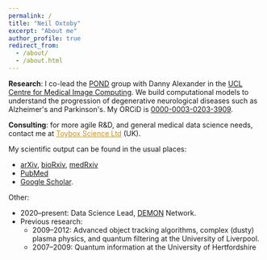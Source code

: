 ```yaml
---
permalink: /
title: "Neil Oxtoby"
excerpt: "About me"
author_profile: true
redirect_from: 
  - /about/
  - /about.html
---
```


**Research**: I co-lead the [POND](http://pond.cs.ucl.ac.uk) group with Danny Alexander in the [UCL Centre for Medical Image Computing](http://www.ucl.ac.uk/cmic). We build computational models to understand the progression of degenerative neurological diseases such as Alzheimer's and Parkinson's. My ORCiD is [0000-0003-0203-3909](https://orcid.org/0000-0003-0203-3909). <!-- Read more [here](/research/). -->

**Consulting**: for more agile R&D, and general medical data science needs, contact me at <a href="mailto:neil.oxtoby@toyboxline.com" style="color:#c5921e;">Toybox Science Ltd</a> (UK).

My scientific output can be found in the usual places:

- [arXiv](http://arxiv.org/a/oxtoby_n_1.html), [bioRxiv](https://www.biorxiv.org/search/author1%3ANeil%2BP.%2BOxtoby%2B), [medRxiv](https://www.medrxiv.org/search/author1%3ANeil%2BP.%2BOxtoby%2B)
- [PubMed](https://pubmed.ncbi.nlm.nih.gov/?cmd=search&term=Oxtoby+NP%5Bau%5D)
- [Google Scholar](https://scholar.google.com/citations?user=uWfRPHEAAAAJ&hl=en&oi=ao).

Other:

- 2020–present: Data Science Lead, [DEMON](https://demondementia.com) Network.
- Previous research:
   - 2009–2012: Advanced object tracking algorithms, complex (dusty) plasma physics, and quantum filtering at the University of Liverpool. <!-- Publications from this work are listed [here](/dusty-plasma-papers). -->
   - 2007–2009: Quantum information at the University of Hertfordshire <!-- in the group of [Susana Huelga](https://www.uni-ulm.de/en/nawi/institut-fuer-theoretische-physik-start-page/prof-susana-f-huelga/)  --> 

<!-- Site-wide configuration
------
The main configuration file for the site is in the base directory in [_config.yml](https://github.com/academicpages/academicpages.github.io/blob/master/_config.yml), which defines the content in the sidebars and other site-wide features. You will need to replace the default variables with ones about yourself and your site's github repository. The configuration file for the top menu is in [_data/navigation.yml](https://github.com/academicpages/academicpages.github.io/blob/master/_data/navigation.yml). For example, if you don't have a portfolio or blog posts, you can remove those items from that navigation.yml file to remove them from the header.

Create content & metadata
------
For site content, there is one markdown file for each type of content, which are stored in directories like _publications, _talks, _posts, _teaching, or _pages. For example, each talk is a markdown file in the [_talks directory](https://github.com/academicpages/academicpages.github.io/tree/master/_talks). At the top of each markdown file is structured data in YAML about the talk, which the theme will parse to do lots of cool stuff. The same structured data about a talk is used to generate the list of talks on the [Talks page](https://academicpages.github.io/talks), each [individual page](https://academicpages.github.io/talks/2012-03-01-talk-1) for specific talks, the talks section for the [CV page](https://academicpages.github.io/cv), and the [map of places you've given a talk](https://academicpages.github.io/talkmap.html) (if you run this [python file](https://github.com/academicpages/academicpages.github.io/blob/master/talkmap.py) or [Jupyter notebook](https://github.com/academicpages/academicpages.github.io/blob/master/talkmap.ipynb), which creates the HTML for the map based on the contents of the _talks directory).

**Markdown generator**

I have also created [a set of Jupyter notebooks](https://github.com/academicpages/academicpages.github.io/tree/master/markdown_generator
) that converts a CSV containing structured data about talks or presentations into individual markdown files that will be properly formatted for the academicpages template. The sample CSVs in that directory are the ones I used to create my own personal website at stuartgeiger.com. My usual workflow is that I keep a spreadsheet of my publications and talks, then run the code in these notebooks to generate the markdown files, then commit and push them to the GitHub repository. -->
